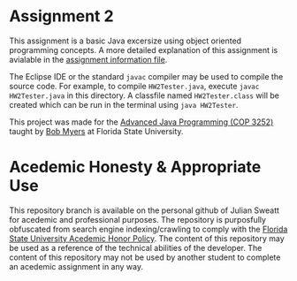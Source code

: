 # Assignment 2
This assignment is a basic Java excersize using object oriented programming concepts. A more detailed explanation of this assignment is avialable in the [assignment information file](./info.html).

The Eclipse IDE or the standard `javac` compiler may be used to compile the source code. For example, to compile `HW2Tester.java`, execute `javac HW2Tester.java` in this directory. A classfile named `HW2Tester.class` will be created which can be run in the terminal using `java HW2Tester`.

This project was made for the [Advanced Java Programming (COP 3252)](http://www.cs.fsu.edu/~myers/cop3252/) taught by [Bob Myers](https://www.cs.fsu.edu/department/faculty/myers/) at Florida State University.

# Acedemic Honesty & Appropriate Use
This repository branch is available on the personal github of Julian Sweatt for acedemic and professional purposes. The repository is purposfully obfuscated from search engine indexing/crawling to comply with the [Florida State University Acedemic Honor Policy](https://fda.fsu.edu/sites/g/files/imported/storage/original/application/0ab8e9de6a98c1377d68de9717988bda.pdf). The content of this repository may be used as a reference of the technical abilities of the developer. The content of this repository may not be used by another student to complete an acedemic assignment in any way.